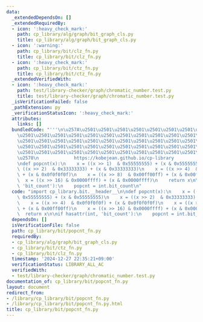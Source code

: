```yaml
---
data:
  _extendedDependsOn: []
  _extendedRequiredBy:
  - icon: ':heavy_check_mark:'
    path: cp_library/alg/graph/bit_graph_cls.py
    title: cp_library/alg/graph/bit_graph_cls.py
  - icon: ':warning:'
    path: cp_library/bit/clz_fn.py
    title: cp_library/bit/clz_fn.py
  - icon: ':heavy_check_mark:'
    path: cp_library/bit/ctz_fn.py
    title: cp_library/bit/ctz_fn.py
  _extendedVerifiedWith:
  - icon: ':heavy_check_mark:'
    path: test/library-checker/graph/chromatic_number.test.py
    title: test/library-checker/graph/chromatic_number.test.py
  _isVerificationFailed: false
  _pathExtension: py
  _verificationStatusIcon: ':heavy_check_mark:'
  attributes:
    links: []
  bundledCode: "'''\n\u257A\u2501\u2501\u2501\u2501\u2501\u2501\u2501\u2501\u2501\u2501\
    \u2501\u2501\u2501\u2501\u2501\u2501\u2501\u2501\u2501\u2501\u2501\u2501\u2501\
    \u2501\u2501\u2501\u2501\u2501\u2501\u2501\u2501\u2501\u2501\u2501\u2501\u2501\
    \u2501\u2501\u2501\u2501\u2501\u2501\u2501\u2501\u2501\u2501\u2501\u2501\u2501\
    \u2501\u2501\u2501\u2501\u2501\u2501\u2501\u2501\u2501\u2501\u2501\u2501\u2501\
    \u2578\n             https://kobejean.github.io/cp-library               \n'''\n\
    \ndef popcnt(x):\n    x = ((x >> 1)  & 0x55555555) + (x & 0x55555555)\n    x =\
    \ ((x >> 2)  & 0x33333333) + (x & 0x33333333)\n    x = ((x >> 4)  & 0x0f0f0f0f)\
    \ + (x & 0x0f0f0f0f)\n    x = ((x >> 8)  & 0x00ff00ff) + (x & 0x00ff00ff)\n  \
    \  x = ((x >> 16) & 0x0000ffff) + (x & 0x0000ffff)\n    return x\n\nif hasattr(int,\
    \ 'bit_count'):\n    popcnt = int.bit_count\n"
  code: "import cp_library.bit.__header__\n\ndef popcnt(x):\n    x = ((x >> 1)  &\
    \ 0x55555555) + (x & 0x55555555)\n    x = ((x >> 2)  & 0x33333333) + (x & 0x33333333)\n\
    \    x = ((x >> 4)  & 0x0f0f0f0f) + (x & 0x0f0f0f0f)\n    x = ((x >> 8)  & 0x00ff00ff)\
    \ + (x & 0x00ff00ff)\n    x = ((x >> 16) & 0x0000ffff) + (x & 0x0000ffff)\n  \
    \  return x\n\nif hasattr(int, 'bit_count'):\n    popcnt = int.bit_count"
  dependsOn: []
  isVerificationFile: false
  path: cp_library/bit/popcnt_fn.py
  requiredBy:
  - cp_library/alg/graph/bit_graph_cls.py
  - cp_library/bit/ctz_fn.py
  - cp_library/bit/clz_fn.py
  timestamp: '2024-12-27 22:35:21+09:00'
  verificationStatus: LIBRARY_ALL_AC
  verifiedWith:
  - test/library-checker/graph/chromatic_number.test.py
documentation_of: cp_library/bit/popcnt_fn.py
layout: document
redirect_from:
- /library/cp_library/bit/popcnt_fn.py
- /library/cp_library/bit/popcnt_fn.py.html
title: cp_library/bit/popcnt_fn.py
---
```

